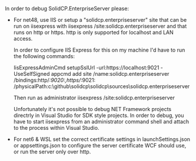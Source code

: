 In order to debug SolidCP.EnterpriseServer please:

- For net48, use IIS or setup a "solidcp.enterpriseserver" site that can be run on iisexpress with iisexpress /site:solidcp.enterpriseserver 
  and that runs on http or https. http is only supported for localhost and LAN access.

  In order to configure IIS Express for this on my machine I'd have to run the following commands:
  
  IisExpressAdminCmd setupSslUrl -url:https://localhost:9021 -UseSelfSigned
  appcmd add site /name:solidcp.enterpriseserver /bindings:http/*:9020:,https/*:9021: /physicalPath:c:\github\solidcp\solidcp\sources\solidcp.enterpriseserver

  Then run as administrator iisexpress /site:solidcp.enterpriseserver
 
  Unfortunately it's not possible to debug NET Framework projects directrly in Visual Studio for SDK style projects.
  In order to debug, you have to start iisexpress from an administrator command shell and attach to the process
  within Visual Studio.

- For net6 & WSL set the correct certificate settings in launchSettings.json or appsettings.json to configure the
   server certificate WCF should use, or run the server only over http.